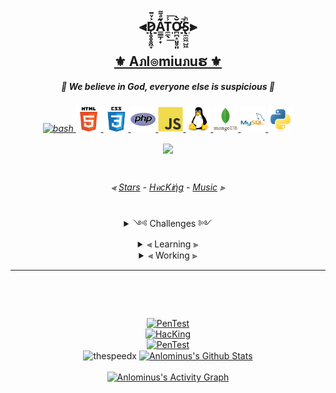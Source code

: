 <!-- <div align="center">

![image](https://user-images.githubusercontent.com/51442719/146544018-ce62fbbb-f481-422f-ba19-0ade2825cf57.png)

</div> -->

<h2 align="center">
 
 ⫷[D̷̨̥̥̥͖̞͐ͮ̄A̳̳̹̟̋ͣ͌ͅT̼̼̖̾͟͞Ơ̷̴̪̪̝͈̥͈̆̀̚S̢̼̼͖̺͖ͪ](https://github.com/Anlominus/Anlominus/blob/main/DATOS.md)⫸
 
</h2>

<h2 align="center"><a href="https://github.com/Anlominus/Anlominus">⚜️ Aภl๏miuภuຮ ⚜️</a></h2>

<h5 align="center">🔱 We believe in God, everyone else is suspicious 🔱</h5>


<h6 align="center">
 <p align="center" dir="auto">
  <a href="https://www.gnu.org/software/bash/" rel="nofollow">
    <img src="https://camo.githubusercontent.com/bbb327d6ba7708520eaafd13396fed64d73bf5df5c4cdd0ba03cf0843f7a9340/68747470733a2f2f7777772e766563746f726c6f676f2e7a6f6e652f6c6f676f732f676e755f626173682f676e755f626173682d69636f6e2e737667" alt="bash" width="40" height="40" data-canonical-src="https://www.vectorlogo.zone/logos/gnu_bash/gnu_bash-icon.svg" style="max-width: 100%;">
  </a>
  <a href="https://www.w3.org/html/" rel="nofollow">
    <img src="https://raw.githubusercontent.com/devicons/devicon/master/icons/html5/html5-original-wordmark.svg" alt="html5" width="40" height="40" style="max-width: 100%;">
  </a>
  <a href="https://www.w3.org/css/" rel="nofollow">
    <img src="https://raw.githubusercontent.com/github/explore/80688e429a7d4ef2fca1e82350fe8e3517d3494d/topics/css/css.png" alt="css" width="40" height="40" style="max-width: 100%;">
  </a>
  <a href="https://www.php.net/" rel="nofollow">
    <img src="https://raw.githubusercontent.com/github/explore/ccc16358ac4530c6a69b1b80c7223cd2744dea83/topics/php/php.png" alt="php" width="40" height="40" style="max-width: 100%;">
  </a>
  <a href="https://developer.mozilla.org/en-US/docs/Web/JavaScript" rel="nofollow">
    <img src="https://raw.githubusercontent.com/devicons/devicon/master/icons/javascript/javascript-original.svg" alt="javascript" width="40" height="40" style="max-width: 100%;">
  </a>
  <a href="https://www.linux.org/" rel="nofollow">
    <img src="https://raw.githubusercontent.com/devicons/devicon/master/icons/linux/linux-original.svg" alt="linux" width="40" height="40" style="max-width: 100%;">
  </a>
  <a href="https://www.mongodb.com/" rel="nofollow">
    <img src="https://raw.githubusercontent.com/devicons/devicon/master/icons/mongodb/mongodb-original-wordmark.svg" alt="mongodb" width="40" height="40" style="max-width: 100%;">
  </a>
  <a href="https://www.mysql.com/" rel="nofollow">
    <img src="https://raw.githubusercontent.com/devicons/devicon/master/icons/mysql/mysql-original-wordmark.svg" alt="mysql" width="40" height="40" style="max-width: 100%;">
  </a>
  <a href="https://www.python.org" rel="nofollow">
    <img src="https://raw.githubusercontent.com/devicons/devicon/master/icons/python/python-original.svg" alt="python" width="40" height="40" style="max-width: 100%;">
  </a>
</p>
<p>
  <img align="center"
    src="https://github-readme-stats.vercel.app/api/top-langs/?username=Anlominus&langs_count=8&theme=react" />
</p>

 <br>

⫷ [Stars](https://github.com/Anlominus?tab=stars) - [HคcKᎥήg](https://github.com/Anlominus/HacKing) - [Music](https://github.com/Anlominus/Music) ⫸

</h6>

<details align="center">

 <summary>
༺ Challenges ༻ 
  </summary>
 
<h5> 

<a href="https://tryhackme.com/p/Anlominus">Try Hack Me</a> - <a href="https://scs.hacking-lab.com/events">Hacking Lab</a> - <a href="https://hackerone.com/anlominus?type=user">HackerOne</a> - <a href="https://www.ctfsecurinets.com/users/3839">ctfsecurinets</a> - <a href="https://www.root-me.org/%E2%80%AAAnlominus?inc=info&lang=en">root-me</a> - [LeetCode](https://leetcode.com/Anlominus/) - [HackTheBox](https://www.hackthebox.com/home/users/profile/150095) 
    
</h5>

</details>


<details align="center">

 <summary>
⫷ Learning ⫸
  </summary>
 <h5>

<a href="https://docs.microsoft.com/en-us/users/anlominus/">Microsoft Learn</a> ~ 
<a href="https://www.markdownguide.org/tools/">Markdown Guide Markdown Guide</a>
  
 </h5>
</details>


<details align="center">

 <summary>
⫷ Working ⫸
  </summary>
 <h5>

  <p align="">CodePen: <a href="https://codepen.io/Anlominus">CodePen</a></p>
  <p align="">CodePen: <a href="https://codepen.io/Anlominus/project/full/ZRoBbv">Leon Yaakobov FX</a></p>
  <p align="">CodePen: <a href="https://cdpn.io/Anlominus/debug/eYGBGEa/yPAJjRVDXBoA">WebSite</p></a>
 
 </h5>
</details>

---
 
<p align="center"><a href="https://github.com/Anlominus">
 <br>
 
 
<div align="center">
<br>
<p align="center">
<a href="https://github.com/Anlominus/KitStart"><img title="PenTest" src="https://github-readme-stats.vercel.app/api/pin/?username=Anlominus&repo=KitStart&theme=vision-friendly-dark"></a><br>
<a href="https://github.com/Anlominus/HacKing"><img title="HacKing" src="https://github-readme-stats.vercel.app/api/pin/?username=Anlominus&repo=HacKing&theme=radical"></a><br>
<a href="https://github.com/Anlominus/PenTest"><img title="PenTest" src="https://github-readme-stats.vercel.app/api/pin/?username=Anlominus&repo=PenTest&theme=radical"></a><br>

<a>
  <img align="center" src="https://github-readme-streak-stats.herokuapp.com/?user=anlominus&theme=black-ice" alt="thespeedx" />
</a>

<a href="https://github.com/Anlominus">
  <img align="center" alt="Anlominus's Github Stats"
    src="https://github-readme-stats.vercel.app/api?username=Anlominus&show_icons=true&count_private=true&theme=react&bg_color=151515" />
</a>

<br/>
<br>
<a href="https://github.com/Anlominus">
  <img alt="Anlominus's Activity Graph" src="https://activity-graph.herokuapp.com/graph?username=Anlominus&bg_color=0D1117&color=5BCDEC&line=5BCDEC&point=FFFFFF&hide_border=true" /></a>

  </div>
